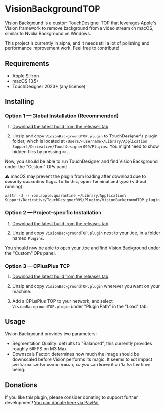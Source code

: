 # VisionBackgroundTOP
Vision Background is a custom TouchDesigner TOP that leverages Apple's Vision framework to remove background from a video stream on macOS, similar to Nvidia Background on Windows.

This project is currently in alpha, and it needs still a lot of polishing and performance improvement work. Feel free to contribute!

## Requirements
* Apple Silicon
* macOS 13.5+
* TouchDesigner 2023+ (any license)

## Installing

### Option 1 — Global Installation (Recommended)

1. [Download the latest build from the releases tab](https://github.com/stosumarte/VisionBackgroundTOP/releases/latest) 

2. Unzip and copy `VisionBackgroundTOP.plugin` to TouchDesigner's plugin folder, which is located at `/Users/<username>/Library/Application Support/Derivative/TouchDesigner099/Plugins`. You might need to show hidden files by pressing `⌘⇧.`.

Now, you should be able to run TouchDesigner and find Vision Background under the "Custom" OPs panel.

⚠️ macOS may prevent the plugin from loading after download due to security quarantine flags. To fix this, open Terminal and type (without running):

`xattr -d -r com.apple.quarantine ~/Library/Application\ Support/Derivative/TouchDesigner099/Plugins/VisionBackgroundTOP.plugin`

### Option 2 — Project-specific Installation

1. [Download the latest build from the releases tab](https://github.com/stosumarte/VisionBackgroundTOP/releases/latest) 

2. Unzip and copy `VisionBackgroundTOP.plugin` next to your .toe, in a folder named `Plugins`.

You should now be able to open your .toe and find Vision Background under the "Custom" OPs panel.

### Option 3 — CPlusPlus TOP

1. [Download the latest build from the releases tab](https://github.com/stosumarte/VisionBackgroundTOP/releases/latest) 

2. Unzip and copy `VisionBackgroundTOP.plugin` wherever you want on your machine.

3. Add a CPlusPlus TOP to your network, and select `VisionBackgroundTOP.plugin` under "Plugin Path" in the "Load" tab.

## Usage
Vision Background provides two parameters:
* Segmentation Quality: defaults to "Balanced", this currently provides roughly 50FPS on M3 Max.
* Downscale Factor: determines how much the image should be downscaled before Vision performs its magic. It seems to not impact performance for some reason, so you can leave it on 1x for the time being.

## Donations
If you like this plugin, please consider donating to support further development!
[You can donate here via PayPal.](https://www.paypal.com/donate/?hosted_button_id=PZXS4BCQJ9QMQ "You can donate here via PayPal.")
